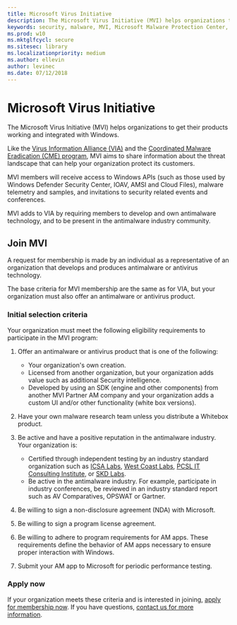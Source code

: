 ```yaml
---
title: Microsoft Virus Initiative
description: The Microsoft Virus Initiative (MVI) helps organizations that make antivirus or antimalware products integrate with Windows and share antimalware telemetry data with Microsoft.
keywords: security, malware, MVI, Microsoft Malware Protection Center, MMPC, alliances, WDSI
ms.prod: w10
ms.mktglfcycl: secure
ms.sitesec: library
ms.localizationpriority: medium
ms.author: ellevin
author: levinec
ms.date: 07/12/2018
---
```


# Microsoft Virus Initiative

The Microsoft Virus Initiative (MVI) helps organizations to get their products working and integrated with Windows.

Like the [Virus Information Alliance (VIA)](virus-information-alliance-criteria.md) and the [Coordinated Malware Eradication (CME) program](coordinated-malware-eradication.md), MVI aims to share information about the threat landscape that can help your organization protect its customers.

MVI members will receive access to Windows APIs (such as those used by Windows Defender Security Center, IOAV, AMSI and Cloud Files), malware telemetry and samples, and invitations to security related events and conferences.

MVI adds to VIA by requiring members to develop and own antimalware technology, and to be present in the antimalware industry community.

## Join MVI

A request for membership is made by an individual as a representative of an organization that develops and produces antimalware or antivirus technology.

The base criteria for MVI membership are the same as for VIA, but your organization must also offer an antimalware or antivirus product.

### Initial selection criteria

Your organization must meet the following eligibility requirements to participate in the MVI program:

1. Offer an antimalware or antivirus product that is one of the following:

   * Your organization's own creation.
   * Licensed from another organization, but your organization adds value such as additional Security intelligence.
   * Developed by using an SDK (engine and other components) from another MVI Partner AM company and your organization adds a custom UI and/or other functionality (white box versions).

2. Have your own malware research team unless you distribute a Whitebox product.

3. Be active and have a positive reputation in the antimalware industry. Your organization is:

   * Certified through independent testing by an industry standard organization such as [ICSA Labs](https://www.icsalabs.com/), [West Coast Labs](http://www.westcoastlabs.com/), [PCSL IT Consulting Institute](https://www.pitci.net/), or [SKD Labs](http://www.skdlabs.com/html/english/).
   * Be active in the antimalware industry. For example, participate in industry conferences, be reviewed in an industry standard report such as AV Comparatives, OPSWAT or Gartner.

4. Be willing to sign a non-disclosure agreement (NDA) with Microsoft.

5. Be willing to sign a program license agreement.

6. Be willing to adhere to program requirements for AM apps. These requirements define the behavior of AM apps necessary to ensure proper interaction with Windows.

7. Submit your AM app to Microsoft for periodic performance testing.

### Apply now

If your organization meets these criteria and is interested in joining, [apply for membership now](https://www.microsoft.com/en-us/wdsi/alliances/apply-alliance-membership). If you have questions, [contact us for more information](https://www.microsoft.com/en-us/wdsi/alliances/collaboration-inquiry).